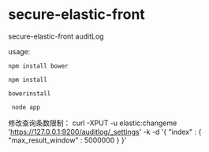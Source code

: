 # secure-elastic-front
secure-elastic-front
auditLog

usage: 
    
    npm install bower
  
    npm install
  
    bowerinstall
  
     node app
修改查询条数限制：
curl -XPUT -u elastic:changeme 'https://127.0.0.1:9200/auditlog/_settings' -k -d '{ "index" : { "max_result_window" : 5000000 } }'
